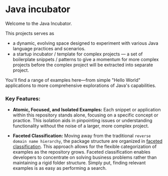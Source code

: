 # Java incubator

Welcome to the Java Incubator.

This projects serves as
- a dynamic, evolving space designed to experiment with various Java language practices and
  scenarios.
- a startup incubator / template for complex projects — a set of boilerplate snippets / patterns to give a momentum for
  more
  complex projects before the complex project will be extracted into separate project.

You'll find a range of examples here—from simple "Hello World" applications to more
comprehensive explorations of Java's capabilities.

### Key Features:

- **Atomic, Focused, and Isolated Examples:** Each snippet or application within this repository stands alone, focusing
  on a specific concept or practice. This isolation aids in pinpointing issues or understanding functionality without
  the noise of a larger, more complex project.

- **Faceted Classification:** Moving away from the traditional `reverse domain name hierarchy`, the package structure
  are organized in [faceted classification](https://en.wikipedia.org/wiki/Faceted_classification). This approach allows
  for the flexible categorization of examples as the repository grows. Faceted classification enables developers to
  concentrate on solving business problems rather than maintaining a rigid folder structure. Simply put, finding
  relevant examples is as easy as performing a search.